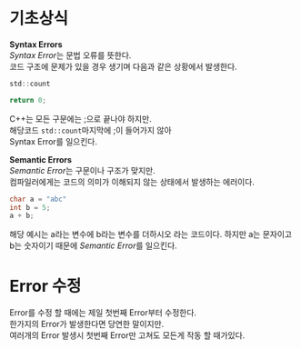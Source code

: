 # 기초상식

**Syntax Errors**  
*Syntax Error*는 문법 오류를 뜻한다.  
코드 구조에 문제가 있을 경우 생기며 다음과 같은 상황에서 발생한다.  
```C
std::count 

return 0; 
```
C++는 모든 구문에는 ;으로 끝나야 하지만.  
해당코드 ```std::count```마지막에 ;이 들어가지 않아  
Syntax Error를 일으킨다.  

**Semantic Errors**     
*Semantic Error*는 구문이나 구조가 맞지만.  
컴파일러에게는 코드의 의미가 이해되지 않는 상태에서 발생하는 에러이다.  
```C
char a = "abc"
int b = 5;
a + b; 
```
해당 예시는 a라는 변수에 b라는 변수를 더하시오 라는 코드이다.
하지만 a는 문자이고 b는 숫자이기 때문에 *Semantic Error*를 일으킨다.    
    
# Error 수정  
Error를 수정 할 때에는 제일 첫번째 Error부터 수정한다.  
한가지의 Error가 발생한다면 당연한 말이지만.  
여러개의 Error 발생시 첫번째 Error만 고쳐도 모든게 작동 할 때가있다.  


